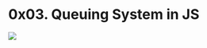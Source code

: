 # 0x03. Queuing System in JS

![](https://www.rsiconcepts.com/blog/wp-content/uploads/2022/12/What-is-the-Most-Effective-way-to-Manage-Customer-Queue-and-Service-Delays2.jpg)
